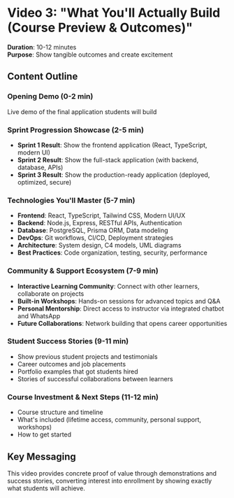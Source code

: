 # Video 3: "What You'll Actually Build (Course Preview & Outcomes)"

**Duration**: 10-12 minutes  
**Purpose**: Show tangible outcomes and create excitement

## Content Outline

### Opening Demo (0-2 min)
Live demo of the final application students will build

### Sprint Progression Showcase (2-5 min)
- **Sprint 1 Result**: Show the frontend application (React, TypeScript, modern UI)
- **Sprint 2 Result**: Show the full-stack application (with backend, database, APIs)
- **Sprint 3 Result**: Show the production-ready application (deployed, optimized, secure)

### Technologies You'll Master (5-7 min)
- **Frontend**: React, TypeScript, Tailwind CSS, Modern UI/UX
- **Backend**: Node.js, Express, RESTful APIs, Authentication
- **Database**: PostgreSQL, Prisma ORM, Data modeling
- **DevOps**: Git workflows, CI/CD, Deployment strategies
- **Architecture**: System design, C4 models, UML diagrams
- **Best Practices**: Code organization, testing, security, performance

### Community & Support Ecosystem (7-9 min)
- **Interactive Learning Community**: Connect with other learners, collaborate on projects
- **Built-in Workshops**: Hands-on sessions for advanced topics and Q&A
- **Personal Mentorship**: Direct access to instructor via integrated chatbot and WhatsApp
- **Future Collaborations**: Network building that opens career opportunities

### Student Success Stories (9-11 min)
- Show previous student projects and testimonials
- Career outcomes and job placements
- Portfolio examples that got students hired
- Stories of successful collaborations between learners

### Course Investment & Next Steps (11-12 min)
- Course structure and timeline
- What's included (lifetime access, community, personal support, workshops)
- How to get started

## Key Messaging
This video provides concrete proof of value through demonstrations and success stories, converting interest into enrollment by showing exactly what students will achieve.